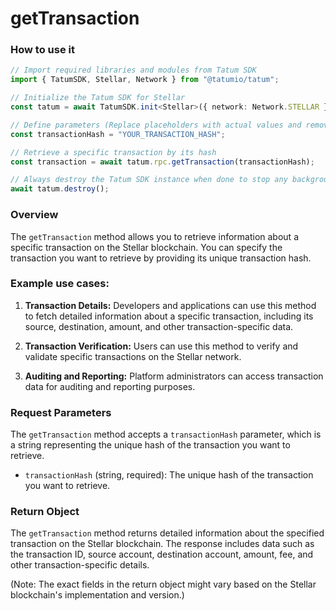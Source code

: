 # getTransaction

### How to use it

```typescript
// Import required libraries and modules from Tatum SDK
import { TatumSDK, Stellar, Network } from "@tatumio/tatum";

// Initialize the Tatum SDK for Stellar
const tatum = await TatumSDK.init<Stellar>({ network: Network.STELLAR });

// Define parameters (Replace placeholders with actual values and remove redundant)
const transactionHash = "YOUR_TRANSACTION_HASH";

// Retrieve a specific transaction by its hash
const transaction = await tatum.rpc.getTransaction(transactionHash);

// Always destroy the Tatum SDK instance when done to stop any background processes
await tatum.destroy();
```

### Overview

The `getTransaction` method allows you to retrieve information about a specific transaction on the Stellar blockchain. You can specify the transaction you want to retrieve by providing its unique transaction hash.

### Example use cases:

1. **Transaction Details:**
   Developers and applications can use this method to fetch detailed information about a specific transaction, including its source, destination, amount, and other transaction-specific data.

2. **Transaction Verification:**
   Users can use this method to verify and validate specific transactions on the Stellar network.

3. **Auditing and Reporting:**
   Platform administrators can access transaction data for auditing and reporting purposes.

### Request Parameters

The `getTransaction` method accepts a `transactionHash` parameter, which is a string representing the unique hash of the transaction you want to retrieve.

- `transactionHash` (string, required):
  The unique hash of the transaction you want to retrieve.

### Return Object

The `getTransaction` method returns detailed information about the specified transaction on the Stellar blockchain. The response includes data such as the transaction ID, source account, destination account, amount, fee, and other transaction-specific details.

(Note: The exact fields in the return object might vary based on the Stellar blockchain's implementation and version.)
